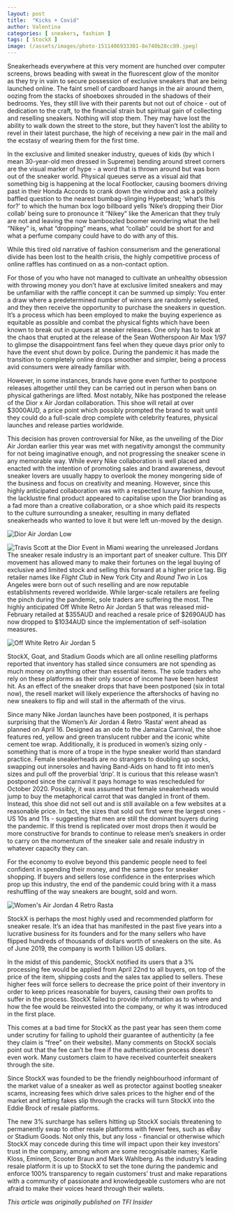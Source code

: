 ```yaml
---
layout: post
title:  "Kicks + Covid"
author: Valentina
categories: [ sneakers, fashion ]
tags: [ StockX ]
image: (/assets/images/photo-1511406933301-8e740b28cc89.jpeg)
---
```


Sneakerheads everywhere at this very moment are hunched over computer screens, brows beading with sweat in the fluorescent glow of the monitor as they try in vain to secure possession of exclusive sneakers that are being launched online. The faint smell of cardboard hangs in the air around them, oozing from the stacks of shoeboxes shrouded in the shadows of their bedrooms. Yes, they still live with their parents but not out of choice - out of dedication to the craft, to the financial strain but spiritual gain of collecting and reselling sneakers. Nothing will stop them. They may have lost the ability to walk down the street to the store, but they haven’t lost the ability to revel in their latest purchase, the high of receiving a new pair in the mail and the ecstasy of wearing them for the first time. 

In the exclusive and limited sneaker industry, queues of kids (by which I mean 30-year-old men dressed in Supreme) bending around street corners are the visual marker of hype - a word that is thrown around but was born out of the sneaker world. Physical queues serve as a visual aid that something big is happening at the local Footlocker, causing boomers driving past in their Honda Accords to crank down the window and ask a politely baffled question to the nearest bumbag-slinging Hypebeast; ‘what’s this for?’ to which the human box logo billboard yells ‘Nike’s dropping their Dior collab’ being sure to pronounce it “Nikey” like the American that they truly are not and leaving the now bamboozled boomer wondering what the hell “Nikey” is, what “dropping” means, what “collab” could be short for and what a perfume company could have to do with any of this.   

While this tired old narrative of fashion consumerism and the generational divide has been lost to the health crisis, the highly competitive process of online raffles has continued on as a non-contact option. 

For those of you who have not managed to cultivate an unhealthy obsession with throwing money you don’t have at exclusive limited sneakers and may be unfamiliar with the raffle concept it can be summed up simply: You enter a draw where a predetermined number of winners are randomly selected, and they then receive the opportunity to purchase the sneakers in question. It’s a process which has been employed to make the buying experience as  equitable as possible and combat the physical fights which have been known to break out in queues at sneaker releases. One only has to look at the chaos that erupted at the release of the Sean Wotherspoon Air Max 1/97 to glimpse the disappointment fans feel when they queue days prior only to have the event shut down by police. During the pandemic it has made the transition to completely online drops smoother and simpler, being a process avid consumers were already familiar with. 

However, in some instances, brands have gone even further to postpone releases altogether until they can be carried out in person when bans on physical gatherings are lifted. Most notably, Nike has postponed the release of the Dior x Air Jordan collaboration. This shoe will retail at over $3000AUD, a price point which possibly prompted the brand to wait until they could do a full-scale drop complete with celebrity features, physical launches and release parties worldwide. 

This decision has proven controversial for Nike, as the unveiling of the Dior Air Jordan earlier this year was met with negativity amongst the community for not being imaginative enough, and not progressing the sneaker scene in any memorable way. While every Nike collaboration is well placed and enacted with the intention of promoting sales and brand awareness, devout sneaker lovers are usually happy to overlook the money mongering side of the business and focus on creativity and meaning. However, since this highly anticipated collaboration was with a respected luxury fashion house, the lacklustre final product appeared to capitalise upon the Dior branding as a fad more than a creative collaboration, or a shoe which paid its respects to the culture surrounding a sneaker, resulting in many deflated sneakerheads who wanted to love it but were left un-moved by the design. 

![Dior Air Jordan Low](/assets/images/2.jpeg)


![Travis Scott at the Dior Event in Miami wearing the unreleased Jordans](/assets/images/21796110-7754263-image-m-334_1575445004876.jpeg)
The sneaker resale industry is an important part of sneaker culture. This DIY movement has allowed many to make their fortunes on the legal buying of exclusive and limited stock and selling this forward at a higher price tag. Big retailer names like *Flight Club* in New York City and *Round Two* in Los Angeles were born out of such reselling and are now reputable establishments revered worldwide. While larger-scale retailers are feeling the pinch during the pandemic, sole traders are suffering the most. The highly anticipated Off White Retro Air Jordan 5 that was released mid-February retailed at $355AUD and reached a resale price of $2690AUD has now dropped to $1034AUD since the implementation of self-isolation measures.

![Off White Retro Air Jordan 5](/assets/images/OFF-WHITE-X-AIR-JORDAN-5-1.jpeg)

StockX, Goat, and Stadium Goods which are all online reselling platforms reported that inventory has stalled since consumers are not spending as much money on anything other than essential items. The sole traders who rely on these platforms as their only source of income have been hardest hit. As an effect of the sneaker drops that have been postponed (six in total now), the resell market will likely experience the aftershocks of having no new sneakers to flip and will stall in the aftermath of the virus. 

 

Since many Nike Jordan launches have been postponed, it is perhaps surprising that the Women’s Air Jordan 4 Retro ‘Rasta’ went ahead as planned on April 16. Designed as an ode to the Jamaica Carnival, the shoe features red, yellow and green translucent rubber and the iconic white cement toe wrap. Additionally, it is produced in women’s sizing only - something that is more of a trope in the hype sneaker world than standard practice. Female sneakerheads are no strangers to doubling up socks, swapping out innersoles and having Band-Aids on hand to fit into men’s sizes and pull off the proverbial ‘drip’. It is curious that this release wasn’t postponed since the carnival it pays homage to was rescheduled for October 2020. Possibly, it was assumed that female sneakerheads would jump to buy the metaphorical carrot that was dangled in front of them. Instead, this shoe did not sell out and is still available on a few websites at a reasonable price. In fact, the sizes that sold out first were the largest ones - US 10s and 11s - suggesting that men are still the dominant buyers during the pandemic. If this trend is replicated over most drops then it would be more constructive for brands to continue to release men’s sneakers in order to carry on the momentum of the sneaker sale and resale industry in whatever capacity they can. 

 

For the economy to evolve beyond this pandemic people need to feel confident in spending their money, and the same goes for sneaker shopping. If buyers and sellers lose confidence in the enterprises which prop up this industry, the end of the pandemic could bring with it a mass reshuffling of the way sneakers are bought, sold and worn. 

![Women's Air Jordan 4 Retro Rasta](/assets/images/555133_08.jpg.jpeg)

StockX is perhaps the most highly used and recommended platform for sneaker resale. It’s an idea that has manifested in the past five years into a lucrative business for its founders and for the many sellers who have flipped hundreds of thousands of dollars worth of sneakers on the site. As of June 2019, the company is worth 1 billion US dollars. 

 

In the midst of this pandemic, StockX notified its users that a 3% processing fee would be applied from April 22nd to all buyers, on top of the price of the item, shipping costs and the sales tax applied to sellers. These higher fees will force sellers to decrease the price point of their inventory in order to keep prices reasonable for buyers, causing their own profits to suffer in the process. StockX failed to provide information as to where and how the fee would be reinvested into the company, or why it was introduced in the first place. 

 

This comes at a bad time for StockX as the past year has seen them come under scrutiny for failing to uphold their guarantee of authenticity (a fee they claim is “free” on their website). Many comments on StockX socials point out that the fee can’t be free if the authentication process doesn’t even work. Many customers claim to have received counterfeit sneakers through the site. 

 

Since StockX was founded to be the friendly neighbourhood informant of the market value of a sneaker as well as protector against bootleg sneaker scams, increasing fees which drive sales prices to the higher end of the market and letting fakes slip through the cracks will turn StockX into the Eddie Brock of resale platforms. 

 

The new 3% surcharge has sellers hitting up StockX socials threatening to permanently swap to other resale platforms with fewer fees, such as eBay or Stadium Goods. Not only this, but any loss - financial or otherwise which StockX may concede during this time will impact upon their key investors’ trust in the company, among whom are some recognisable names; Karlie Kloss, Eminem, Scooter Braun and Mark Wahlberg. As the industry’s leading resale platform it is up to StockX to set the tone during the pandemic and enforce 100% transparency to regain customers’ trust and make reparations with a community of passionate and knowledgeable customers who are not afraid to make their voices heard through their wallets. 




*This article was originally published on TFI Insider*